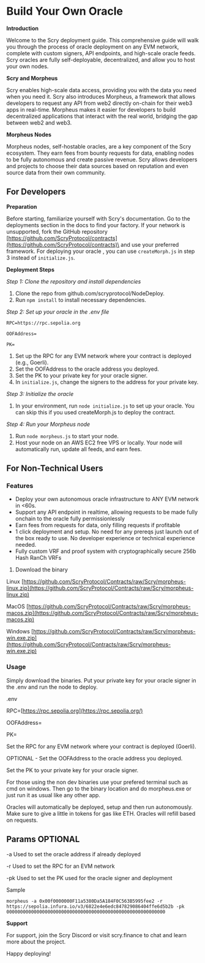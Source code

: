 # Build Your Own Oracle

**Introduction**

Welcome to the Scry deployment guide. This comprehensive guide will walk you through the process of oracle deployment on any EVM network, complete with custom signers, API endpoints, and high-scale oracle feeds. Scry oracles are fully self-deployable, decentralized, and allow you to host your own nodes.

**Scry and Morpheus**

Scry enables high-scale data access, providing you with the data you need when you need it. Scry also introduces Morpheus, a framework that allows developers to request any API from web2 directly on-chain for their web3 apps in real-time. Morpheus makes it easier for developers to build decentralized applications that interact with the real world, bridging the gap between web2 and web3.

**Morpheus Nodes**

Morpheus nodes, self-hostable oracles, are a key component of the Scry ecosystem. They earn fees from bounty requests for data, enabling nodes to be fully autonomous and create passive revenue. Scry allows developers and projects to choose their data sources based on reputation and even source data from their own community.

## For Developers

**Preparation**

Before starting, familiarize yourself with Scry's documentation. Go to the deployments section in the docs to find your factory. If your network is unsupported, fork the GitHub repository\
[https://github.com/ScryProtocol/contracts](https://github.com/ScryProtocol/contracts)\
&#x20;and use your preferred framework. For deploying your oracle  , you can use `createMorph.js` in step 3 instead of `initialize.js`.

**Deployment Steps**

_Step 1: Clone the repository and install dependencies_

1. Clone the repo from github.com/scryprotocol/NodeDeploy.
2. Run `npm install` to install necessary dependencies.

_Step 2: Set up your oracle in the .env file_

`RPC=https://rpc.sepolia.org`

`OOFAddress=`

`PK=`

1. Set up the RPC for any EVM network where your contract is deployed (e.g., Goerli).
2. Set the OOFAddress to the oracle address you deployed.
3. Set the PK to your private key for your oracle signer.
4. In `initialize.js`, change the signers to the address for your private key.

_Step 3: Initialize the oracle_

1. In your environment, run `node initialize.js` to set up your oracle. You can skip this if you used createMorph.js to deploy the contract.

_Step 4: Run your Morpheus node_

1. Run `node morpheus.js` to start your node.
2. Host your node on an AWS EC2 free VPS or locally. Your node will automatically run, update all feeds, and earn fees.

## For Non-Technical Users

### Features

* Deploy your own autonomous oracle infrastructure to ANY EVM network in <60s.
* Support any API endpoint in realtime, allowing requests to be made fully onchain to the oracle fully permissionlessly
* Earn fees from requests for data, only filling requests if profitable
* 1 click deployment and setup. No need for any prereqs just launch out of the box ready to use. No developer experience or technical experience needed.
* Fully custom VRF and proof system with cryptographically secure 256b Hash RanCh VRFs

1. Download the binary

Linux [https://github.com/ScryProtocol/Contracts/raw/Scry/morpheus-linux.zip](https://github.com/ScryProtocol/Contracts/raw/Scry/morpheus-linux.zip)

MacOS [https://github.com/ScryProtocol/Contracts/raw/Scry/morpheus-macos.zip](https://github.com/ScryProtocol/Contracts/raw/Scry/morpheus-macos.zip)

Windows [https://github.com/ScryProtocol/Contracts/raw/Scry/morpheus-win.exe.zip](https://github.com/ScryProtocol/Contracts/raw/Scry/morpheus-win.exe.zip)

### Usage

Simply download the binaries. Put your private key for your oracle signer in the .env and run the node to deploy.

.env

RPC=[https://rpc.sepolia.org](https://rpc.sepolia.org/)

OOFAddress=

PK=

Set the RPC for any EVM network where your contract is deployed (Goerli).&#x20;

OPTIONAL - Set the OOFAddress to the oracle address you deployed.

Set the PK to your private key for your oracle signer.

For those using the non dev binaries use your prefered terminal such as cmd on windows. Then go to the binary location and do morpheus.exe or just run it as usual like any other app.

Oracles will automatically be deployed, setup and then run autonomously. Make sure to give a little in tokens for gas like ETH. Oracles will refill based on requests.

## Params OPTIONAL

\-a Used to set the oracle address if already deployed&#x20;

\-r Used to set the RPC for an EVM network&#x20;

\-pk Used to set the PK used for the oracle signer and deployment

Sample

`morpheus -a 0x00f0000000F11a5380Da5A184F0C563B5995fee2 -r https://sepolia.infura.io/v3/6822e4e6edc847829086404ffe6d5b2b -pk 0000000000000000000000000000000000000000000000000000000000`

**Support**

For support, join the Scry Discord or visit scry.finance to chat and learn more about the project.

Happy deploying!
